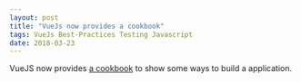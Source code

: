 ```yaml
---
layout: post
title: "VueJs now provides a cookbook"
tags: VueJs Best-Practices Testing Javascript
date: 2018-03-23
---
```

VueJS now provides [a cookbook][cookbook] to show some ways to build a application.

[cookbook]:https://vuejs.org/v2/cookbook/unit-testing-vue-components.html
